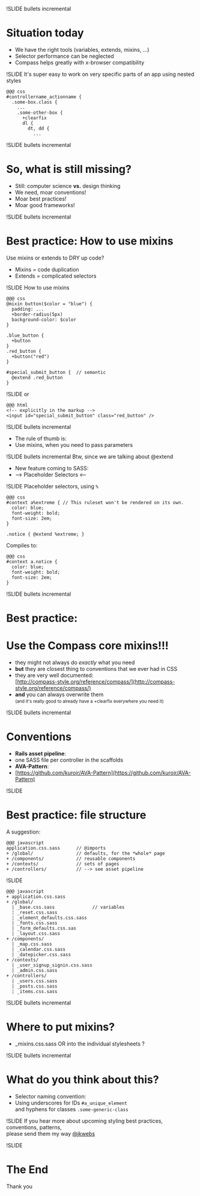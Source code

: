 !SLIDE bullets incremental
# Situation today #

* We have the right tools (variables, extends, mixins, ...)
* Selector performance can be neglected
* Compass helps greatly with x-browser compatibility

!SLIDE
It's super easy to work on very specific parts of an app using nested styles

    @@@ css
    #controllername_actionname {
      .some-box.class {
        ...
        .some-other-box {
          +clearfix
          dl {
            dt, dd {
              ...

!SLIDE bullets incremental
# So, what is still missing? #
* Still: computer science **vs.** design thinking
* We need, moar conventions!
* Moar best practices!
* Moar good frameworks!


!SLIDE bullets incremental
# Best practice:  How to use mixins #

Use mixins or extends to DRY up code?

* Mixins  = code duplication
* Extends = complicated selectors

!SLIDE
How to use mixins

    @@@ css
    @mixin button($color = "blue") {
      padding: ...
      +border-radius(5px)
      background-color: $color
    }

    .blue_button {
      +button
    }
    .red_button {
      +button("red")
    }

    #special_submit_button {  // semantic
      @extend .red_button
    }


!SLIDE
or

    @@@ html
    <!-- explicitly in the markup -->
    <input id="special_submit_button" class="red_button" />


!SLIDE bullets incremental
* The rule of thumb is:
* Use mixins, when you need to pass parameters

!SLIDE bullets incremental
Btw, since we are talking about @extend

* New feature coming to SASS:
* --> Placeholder Selectors <--

!SLIDE
Placeholder selectors, using `%`

    @@@ css
    #context a%extreme { // This ruleset won't be rendered on its own.
      color: blue;
      font-weight: bold;
      font-size: 2em;
    }
    
    .notice { @extend %extreme; }

Compiles to:

    @@@ css
    #context a.notice {
      color: blue;
      font-weight: bold;
      font-size: 2em;
    }



!SLIDE bullets incremental
# Best practice: #
# Use the Compass core mixins!!! #

* they might not always do _exactly_ what you need
* **but** they are closest thing to conventions that we ever had in CSS
* they are very well documented:  
[http://compass-style.org/reference/compass/](http://compass-style.org/reference/compass/)
* **and** you can always overwrite them  
<small>(and it's really good to already have a +clearfix everywhere you need it)</small>



!SLIDE bullets incremental
# Conventions #

* **Rails asset pipeline**:
* one SASS file per controller in the scaffolds
* **AVA-Pattern**:
* [https://github.com/kuroir/AVA-Pattern](https://github.com/kuroir/AVA-Pattern)

!SLIDE
# Best practice: file structure #

A suggestion:

    @@@ javascript
    application.css.sass      // @imports
    + /global/                // defaults, for the *whole* page
    + /components/            // reusable components
    + /contexts/              // sets of pages
    + /controllers/           // --> see asset pipeline


!SLIDE

    @@@ javascript
    + application.css.sass
    + /global/
      | _base.css.sass              // variables
      ¦ _reset.css.sass
      ¦ _element_defaults.css.sass
      | _fonts.css.sass
      | _form_defaults.css.sas
      | _layout.css.sass
    + /components/
      | _map.css.sass
      | _calendar.css.sass
      | _datepicker.css.sass
    + /contexts/
      | _user_signup_signin.css.sass
      | _admin.css.sass
    + /controllers/
      | _users.css.sass
      | _posts.css.sass
      ¦ _items.css.sass



!SLIDE bullets incremental
# Where to put mixins? #

* _mixins.css.sass  OR  into the individual stylesheets ?

!SLIDE bullets incremental
# What do you think about this? #

* Selector naming convention:
* Using underscores for IDs `#a_unique_element`  
and hyphens for classes `.some-generic-class`


!SLIDE
If you hear more about upcoming styling best practices, conventions, patterns,   
please send them my way [@jkwebs](http://twitter.com/jkwebs)


!SLIDE
# The End #

Thank you
